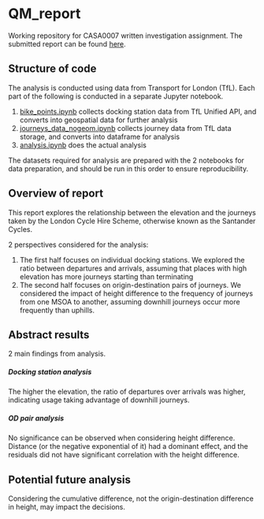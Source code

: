 # QM_report

Working repository for CASA0007 written investigation assignment. The submitted report can be found [here](documents/written_work.html).

## Structure of code

The analysis is conducted using data from Transport for London (TfL). Each part of the following is conducted in a separate Jupyter notebook.

1. [bike_points.ipynb](bike_points.ipynb) collects docking station data from TfL Unified API, and converts into geospatial data for further analysis
2. [journeys_data_nogeom.ipynb](journeys_data_nogeom.ipynb) collects journey data from TfL data storage, and converts into dataframe for analysis
3. [analysis.ipynb](analysis.ipynb) does the actual analysis

The datasets required for analysis are prepared with the 2 notebooks for data preparation, and should be run in this order to ensure reproducibility.

## Overview of report

This report explores the relationship between the elevation and the journeys taken by the London Cycle Hire Scheme, otherwise known as the Santander Cycles. 

2 perspectives considered for the analysis:

1. The first half focuses on individual docking stations. We explored the ratio between departures and arrivals, assuming that places with high elevation has more journeys starting than terminating
2. The second half focuses on origin-destination pairs of journeys. We considered the impact of height difference to the frequency of journeys from one MSOA to another, assuming downhill journeys occur more frequently than uphills.

## Abstract results

2 main findings from analysis.

##### Docking station analysis

The higher the elevation, the ratio of departures over arrivals was higher, indicating usage taking advantage of downhill journeys.

##### OD pair analysis

No significance can be observed when considering height difference. Distance (or the negative exponential of it) had a dominant effect, and the residuals did not have significant correlation with the height difference.

## Potential future analysis

Considering the cumulative difference, not the origin-destination difference in height, may impact the decisions.


